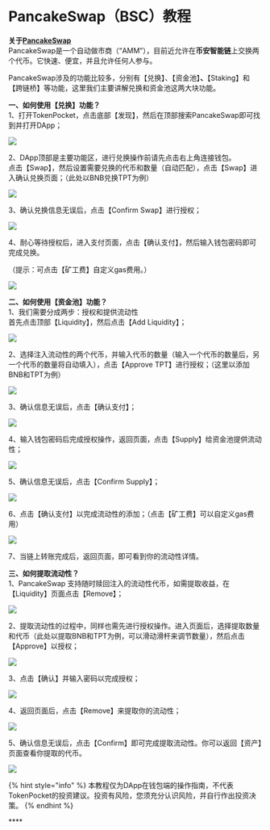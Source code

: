 # PancakeSwap（BSC）教程

**关于**[**PancakeSwap**](https://pancakeswap.finance/)  
PancakeSwap是一个自动做市商（“AMM”），目前近允许在**币安智能链**上交换两个代币。它快速、便宜，并且允许任何人参与。

PancakeSwap涉及的功能比较多，分别有【兑换】、【资金池】**、**【Staking】和【跨链桥】等功能，这里我们主要讲解兑换和资金池这两大块功能。

**一、如何使用【兑换】功能？**  
1、打开TokenPocket，点击底部【发现】，然后在顶部搜索PancakeSwap即可找到并打开DApp；

![](../.gitbook/assets/1%20%282%29.jpg)

2、DApp顶部是主要功能区，进行兑换操作前请先点击右上角连接钱包。  
点击【Swap】，然后设置需要兑换的代币和数量（自动匹配），点击【Swap】进入确认兑换页面；（此处以BNB兑换TPT为例）

![](../.gitbook/assets/2%20%283%29.jpg)

3、确认兑换信息无误后，点击【Confirm Swap】进行授权；

![](../.gitbook/assets/3%20%282%29.jpg)

4、耐心等待授权后，进入支付页面，点击【确认支付】，然后输入钱包密码即可完成兑换。

（提示：可点击【矿工费】自定义gas费用。）

![](../.gitbook/assets/4.jpg)

**二、如何使用【资金池】功能？**  
1、我们需要分成两步：授权和提供流动性  
首先点击顶部【Liquidity】，然后点击【Add Liquidity】；

![](../.gitbook/assets/5.jpg)

2、选择注入流动性的两个代币，并输入代币的数量（输入一个代币的数量后，另一个代币的数量将自动填入），点击【Approve TPT】进行授权；（这里以添加BNB和TPT为例）

![](../.gitbook/assets/6.jpg)

3、确认信息无误后，点击【确认支付】；

![](../.gitbook/assets/7.jpg)

4、输入钱包密码后完成授权操作，返回页面，点击【Supply】给资金池提供流动性；

![](../.gitbook/assets/8.jpg)

5、确认信息无误后，点击【Confirm Supply】；

![](../.gitbook/assets/9.jpg)

6、点击【确认支付】以完成流动性的添加；（点击【矿工费】可以自定义gas费用）

![](../.gitbook/assets/10.jpg)

7、当链上转账完成后，返回页面，即可看到你的流动性详情。

**三、如何提取流动性？**  
1、PancakeSwap 支持随时赎回注入的流动性代币，如需提取收益，在【Liquidity】页面点击【Remove】；

![](../.gitbook/assets/11.jpg)

2、提取流动性的过程中，同样也需先进行授权操作。进入页面后，选择提取数量和代币（此处以提取BNB和TPT为例，可以滑动滑杆来调节数量），然后点击【Approve】以授权；

![](../.gitbook/assets/12.jpg)

3、点击【确认】并输入密码以完成授权；

![](../.gitbook/assets/13.jpg)

4、返回页面后，点击【Remove】来提取你的流动性；

![](../.gitbook/assets/14.jpg)

5、确认信息无误后，点击【Confirm】即可完成提取流动性。你可以返回【资产】页面查看你提取的代币。

![](../.gitbook/assets/15.jpg)

{% hint style="info" %}
本教程仅为DApp在钱包端的操作指南，不代表TokenPocket的投资建议。投资有风险，您须充分认识风险，并自行作出投资决策。
{% endhint %}

\*\*\*\*



